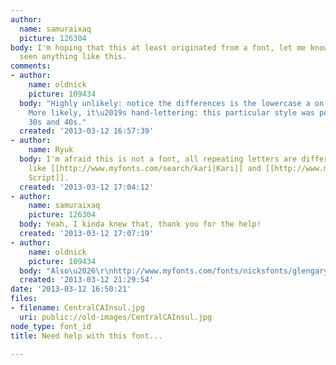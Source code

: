 ```yaml
---
author:
  name: samuraixaq
  picture: 126304
body: I'm hoping that this at least originated from a font, let me know if you have
  seen anything like this.
comments:
- author:
    name: oldnick
    picture: 109434
  body: "Highly unlikely: notice the differences is the lowercase a on the two lines.
    More likely, it\u2019s hand-lettering: this particular style was popular in the
    30s and 40s."
  created: '2013-03-12 16:57:39'
- author:
    name: Ryuk
  body: I'm afraid this is not a font, all repeating letters are different. BTW, I
    like [[http://www.myfonts.com/search/kari|Kari]] and [[http://www.myfonts.com/fonts/sudtipos/mousse-script|Mousse
    Script]].
  created: '2013-03-12 17:04:12'
- author:
    name: samuraixaq
    picture: 126304
  body: Yeah, I kinda knew that, thank you for the help!
  created: '2013-03-12 17:07:19'
- author:
    name: oldnick
    picture: 109434
  body: "Also\u2026\r\nhttp://www.myfonts.com/fonts/nicksfonts/glengary-nf/"
  created: '2013-03-12 21:29:54'
date: '2013-03-12 16:50:21'
files:
- filename: CentralCAInsul.jpg
  uri: public://old-images/CentralCAInsul.jpg
node_type: font_id
title: Need help with this font...

---
```

